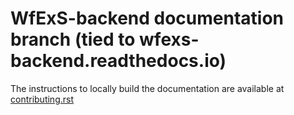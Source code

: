 # WfExS-backend documentation branch (tied to wfexs-backend.readthedocs.io)

The instructions to locally build the documentation are available at [contributing.rst](docs/source/contributing.rst)
